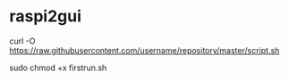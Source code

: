 # raspi2gui

curl -O https://raw.githubusercontent.com/username/repository/master/script.sh

sudo chmod +x firstrun.sh
